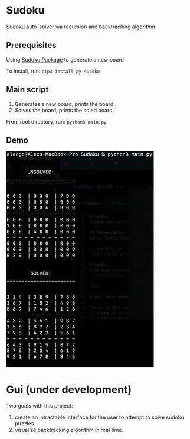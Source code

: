 # Sudoku
Sudoku auto-solver via recursion and backtracking algorithm

## Prerequisites
Using [Sudoku Package](https://pypi.org/project/py-sudoku/) to generate a new board

To install, run:
`pip3 install py-sudoku`

## Main script
1) Generates a new board, prints the board.
2) Solves the board, prints the soled board.

From root directory, run:
`python3 main.py`
## Demo
<img src="https://github.com/alecgrater/Sudoku/blob/master/Demo.png" width="400" height="585.11"></img>

# Gui (under development)

Two goals with this project:
1. create an intractable interface for the user to attempt to solve sudoku puzzles
2. visualize backtracking algorithm in real time.
